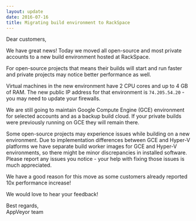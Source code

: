 ```yaml
---
layout: update
date: 2016-07-16
title: Migrating build environment to RackSpace
---
```


Dear customers,

We have great news! Today we moved all open-source and most private accounts to a new build environment hosted at RackSpace.

For open-source projects that means their builds will start and run faster and private projects may notice better performance as well.

Virtual machines in the new environment have 2 CPU cores and up to 4 GB of RAM. The new public IP address for that environment is `74.205.54.20` - you may need to update your firewalls.

We are still going to maintain Google Compute Engine (GCE) environment for selected accounts and as a backup build cloud.
If your private builds were previously running on GCE they will remain there.

Some open-source projects may experience issues while building on a new environment.
Due to implementation differences between GCE and Hyper-V platforms we have separate build worker images for GCE and Hyper-V environments, so there might be minor discrepancies in installed software.
Please report any issues you notice - your help with fixing those issues is much appreciated.

We have a good reason for this move as some customers already reported 10x performance increase!

We would love to hear your feedback!

Best regards,<br>
AppVeyor team
